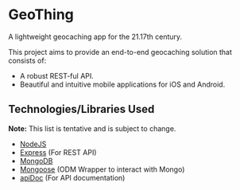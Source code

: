 # GeoThing
A lightweight geocaching app for the 21.17th century.

This project aims to provide an end-to-end geocaching solution that consists of:
- A robust REST-ful API.
- Beautiful and intuitive mobile applications for iOS and Android.

## Technologies/Libraries Used
**Note:** This list is tentative and is subject to change.
- [NodeJS](https://nodejs.org/en/)
- [Express](http://expressjs.com/) (For REST API)
- [MongoDB](https://www.mongodb.com/)
- [Mongoose](http://mongoosejs.com/) (ODM Wrapper to interact with Mongo)
- [apiDoc](https://github.com/apidoc/apidoc) (For API documentation)
